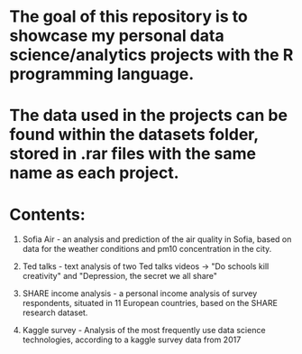 # The goal of this repository is to showcase my personal data science/analytics projects with the R programming language. 

# The data used in the projects can be found within the datasets folder, stored in .rar files with the same name as each project.

# Contents:
1. Sofia Air - an analysis and prediction of the air quality in Sofia, based on data for the weather conditions and pm10 concentration in the city.

2. Ted talks - text analysis of two Ted talks videos -> "Do schools kill creativity" and "Depression, the secret we all share"

3. SHARE income analysis - a personal income analysis of survey respondents, situated in 11 European countries, based on the SHARE research dataset.

4. Kaggle survey - Analysis of the most frequently use data science technologies, according to a kaggle survey data from 2017
